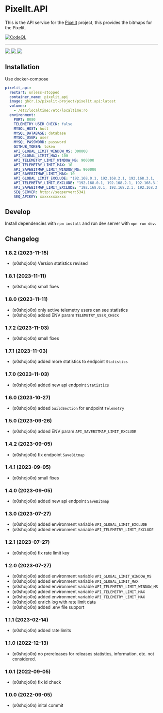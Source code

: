 # PixelIt.API

This is the API service for the [PixelIt](https://github.com/pixelit-project/PixelIt) project, this provides the bitmaps for the Pixelit.

[![CodeQL](https://github.com/pixelit-project/PixelIt.API/actions/workflows/codeql.yml/badge.svg)](https://github.com/pixelit-project/PixelIt.API/actions/workflows/codeql.yml)

_____
<a href="https://t.me/pixelitdisplay">
    <img src="https://img.shields.io/endpoint?label=Telegram&style=for-the-badge&url=https%3A%2F%2Frunkit.io%2Fdamiankrawczyk%2Ftelegram-badge%2Fbranches%2Fmaster%3Furl%3Dhttps%3A%2F%2Ft.me%2Fpixelitdisplay"/>
</a> 
<a href="https://github.com/pixelit-project/PixelIt/discussions">
    <img src="https://img.shields.io/github/discussions/pixelit-project/PixelIt?&logo=github&label=GitHub%20Discussions&style=for-the-badge"/>
</a> 
<a href="https://discord.gg/ERBSHWxB2S">
    <img src="https://img.shields.io/discord/1145731525996970025?logo=discord&label=Discrod&style=for-the-badge"/>
</a>

## Installation

Use docker-compose

```yml
pixelit_api:
  restart: unless-stopped
  container_name: pixelit_api
  image: ghcr.io/pixelit-project/pixelit.api:latest
  volumes:
    - /etc/localtime:/etc/localtime:ro
  environment:
    PORT: 8080
    TELEMETRY_USER_CHECK: false
    MYSQL_HOST: host
    MYSQL_DATABASE: database
    MYSQL_USER: user
    MYSQL_PASSWORD: password
    GITHUB_TOKEN: token
    API_GLOBAL_LIMIT_WINDOW_MS: 300000
    API_GLOBAL_LIMIT_MAX: 100
    API_TELEMETRY_LIMIT_WINDOW_MS: 900000
    API_TELEMETRY_LIMIT_MAX: 10
    API_SAVEBITMAP_LIMIT_WINDOW_MS: 900000
    API_SAVEBITMAP_LIMIT_MAX: 10
    API_GLOBAL_LIMIT_EXCLUDE: "192.168.0.1, 192.168.2.1, 192.168.3.1, ::1"
    API_TELEMETRY_LIMIT_EXCLUDE: "192.168.0.1, 192.168.2.1, 192.168.3.1, ::1"
    API_SAVEBITMAP_LIMIT_EXCLUDE: "192.168.0.1, 192.168.2.1, 192.168.3.1, ::1"
    SEQ_SERVER: http://seqserver:5341
    SEQ_APIKEY: xxxxxxxxxxxx
```
<!--
### **WORK IN PROGRESS**
-->
## Develop

Install dependencies with `npm install` and run dev server with `npn run dev`.

## Changelog

### 1.8.2 (2023-11-15)

- (o0shojo0o) Version statistics revised

### 1.8.1 (2023-11-11)

- (o0shojo0o) small fixes

### 1.8.0 (2023-11-11)

- (o0shojo0o) only active telemetry users can see statistics
- (o0shojo0o) added ENV param `TELEMETRY_USER_CHECK`

### 1.7.2 (2023-11-03)

- (o0shojo0o) small fixes

### 1.7.1 (2023-11-03)

- (o0shojo0o) added more statistics to endpoint `Statistics`

### 1.7.0 (2023-11-03)

- (o0shojo0o) added new api endpoint `Statistics`

### 1.6.0 (2023-10-27)

- (o0shojo0o) added `buildSection` for endpoint `Telemetry` 

### 1.5.0 (2023-09-26)

- (o0shojo0o) added ENV param `API_SAVEBITMAP_LIMIT_EXCLUDE`

### 1.4.2 (2023-09-05)

- (o0shojo0o) fix endpoint `SaveBitmap`

### 1.4.1 (2023-09-05)

- (o0shojo0o) small fixes

### 1.4.0 (2023-09-05)

- (o0shojo0o) added new api endpoint `SaveBitmap`

### 1.3.0 (2023-07-27)

- (o0shojo0o) added environment variable `API_GLOBAL_LIMIT_EXCLUDE`
- (o0shojo0o) added environment variable `API_TELEMETRY_LIMIT_EXCLUDE`

### 1.2.1 (2023-07-27)

- (o0shojo0o) fix rate limit key

### 1.2.0 (2023-07-27)

- (o0shojo0o) added environment variable `API_GLOBAL_LIMIT_WINDOW_MS`
- (o0shojo0o) added environment variable `API_GLOBAL_LIMIT_MAX`
- (o0shojo0o) added environment variable `API_TELEMETRY_LIMIT_WINDOW_MS`
- (o0shojo0o) added environment variable `API_TELEMETRY_LIMIT_MAX`
- (o0shojo0o) added environment variable `API_TELEMETRY_LIMIT_MAX`
- (o0shojo0o) enrich log with rate limit data
- (o0shojo0o) added .env file support 

### 1.1.1 (2023-02-14)

- (o0shojo0o) added rate limits

### 1.1.0 (2022-12-13)

- (o0shojo0o) no prereleases for releases statistics, information, etc. not considered.

### 1.0.1 (2022-09-05)

- (o0shojo0o) fix id check

### 1.0.0 (2022-09-05)

- (o0shojo0o) inital commit
